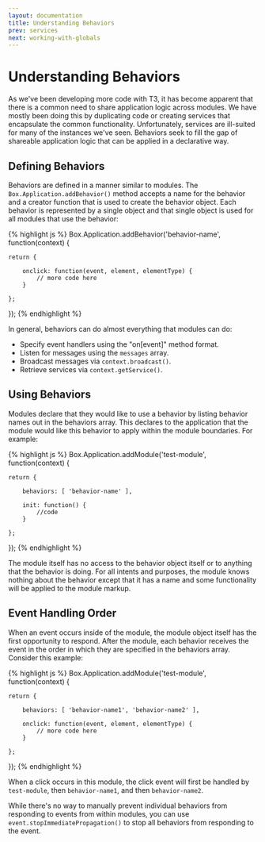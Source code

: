 ```yaml
---
layout: documentation
title: Understanding Behaviors
prev: services
next: working-with-globals
---
```


# Understanding Behaviors

As we've been developing more code with T3, it has become apparent that there is a common need to share application logic across modules. We have mostly been doing this by duplicating code or creating services that encapsulate the common functionality. Unfortunately, services are ill-suited for many of the instances we've seen. Behaviors seek to fill the gap of shareable application logic that can be applied in a declarative way.

## Defining Behaviors

Behaviors are defined in a manner similar to modules. The `Box.Application.addBehavior()` method accepts a name for the behavior and a creator function that is used to create the behavior object. Each behavior is represented by a single object and that single object is used for all modules that use the behavior:

{% highlight js %}
Box.Application.addBehavior('behavior-name', function(context) {

    return {

        onclick: function(event, element, elementType) {
            // more code here
        }

    };

});
{% endhighlight %}

In general, behaviors can do almost everything that modules can do:

* Specify event handlers using the "on[event]" method format.
* Listen for messages using the `messages` array.
* Broadcast messages via `context.broadcast()`.
* Retrieve services via `context.getService()`.

## Using Behaviors

Modules declare that they would like to use a behavior by listing behavior names out in the behaviors array. This declares to the application that the module would like this behavior to apply within the module boundaries. For example:

{% highlight js %}
Box.Application.addModule('test-module', function(context) {

    return {

        behaviors: [ 'behavior-name' ],

        init: function() {
            //code
        }

    };

});
{% endhighlight %}

The module itself has no access to the behavior object itself or to anything that the behavior is doing. For all intents and purposes, the module knows nothing about the behavior except that it has a name and some functionality will be applied to the module markup.

## Event Handling Order

When an event occurs inside of the module, the module object itself has the first opportunity to respond. After the module, each behavior receives the event in the order in which they are specified in the behaviors array. Consider this example:

{% highlight js %}
Box.Application.addModule('test-module', function(context) {

    return {

        behaviors: [ 'behavior-name1', 'behavior-name2' ],

        onclick: function(event, element, elementType) {
            // more code here
        }

    };

});
{% endhighlight %}

When a click occurs in this module, the click event will first be handled by `test-module`, then `behavior-name1`, and then `behavior-name2`.

While there's no way to manually prevent individual behaviors from responding to events from within modules, you can use `event.stopImmediatePropagation()` to stop all behaviors from responding to the event.
